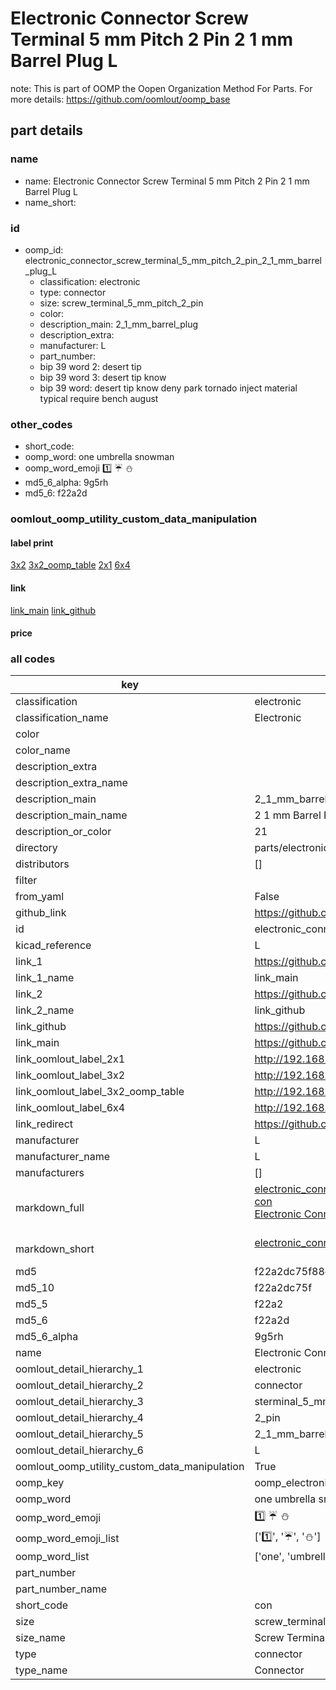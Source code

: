 # Electronic Connector Screw Terminal 5 mm Pitch 2 Pin 2 1 mm Barrel Plug L  

note: This is part of OOMP the Oopen Organization Method For Parts. For more details: https://github.com/oomlout/oomp_base

##  part details
  







### name
* name: Electronic Connector Screw Terminal 5 mm Pitch 2 Pin 2 1 mm Barrel Plug L
* name_short: 
### id
* oomp_id: electronic_connector_screw_terminal_5_mm_pitch_2_pin_2_1_mm_barrel_plug_L
  * classification: electronic
  * type: connector
  * size: screw_terminal_5_mm_pitch_2_pin
  * color: 
  * description_main: 2_1_mm_barrel_plug
  * description_extra: 
  * manufacturer: L
  * part_number: 
  * bip 39 word 2: desert tip
  * bip 39 word 3: desert tip know
  * bip 39 word: desert tip know deny park tornado inject material typical require bench august

### other_codes
* short_code: 
* oomp_word: one umbrella snowman
* oomp_word_emoji :one: :umbrella: :snowman:
* md5_6_alpha: 9g5rh
* md5_6: f22a2d






### oomlout_oomp_utility_custom_data_manipulation
#### label print
[3x2](http://192.168.1.245:1112/?label=oomp%209g5rh)
[3x2_oomp_table](http://192.168.1.108:1112/?label=oomp%209g5rh)
[2x1](http://192.168.1.242:1112/?label=oomp%209g5rh)
[6x4](http://192.168.1.55:1112/?label=oomp%209g5rh)    

#### link

[link_main](https://github.com/oomlout/oomlout_oomp_version_1_messy/tree/main/parts/electronic_connector_screw_terminal_5_mm_pitch_2_pin_2_1_mm_barrel_plug_L) [link_github](https://github.com/oomlout/oomlout_oomp_version_1_messy/tree/main/parts/electronic_connector_screw_terminal_5_mm_pitch_2_pin_2_1_mm_barrel_plug_L)                             

#### price







### all codes 
| key | value |  
| --- | --- |  
| classification | electronic |  
| classification_name | Electronic |  
| color |  |  
| color_name |  |  
| description_extra |  |  
| description_extra_name |  |  
| description_main | 2_1_mm_barrel_plug |  
| description_main_name | 2 1 mm Barrel Plug |  
| description_or_color | 21 |  
| directory | parts/electronic_connector_screw_terminal_5_mm_pitch_2_pin_2_1_mm_barrel_plug_L |  
| distributors | [] |  
| filter |  |  
| from_yaml | False |  
| github_link | https://github.com/oomlout/oomlout_oomp_part_src/tree/main/parts/electronic_connector_screw_terminal_5_mm_pitch_2_pin_2_1_mm_barrel_plug_L |  
| id | electronic_connector_screw_terminal_5_mm_pitch_2_pin_2_1_mm_barrel_plug_L |  
| kicad_reference | L |  
| link_1 | https://github.com/oomlout/oomlout_oomp_version_1_messy/tree/main/parts/electronic_connector_screw_terminal_5_mm_pitch_2_pin_2_1_mm_barrel_plug_L |  
| link_1_name | link_main |  
| link_2 | https://github.com/oomlout/oomlout_oomp_version_1_messy/tree/main/parts/electronic_connector_screw_terminal_5_mm_pitch_2_pin_2_1_mm_barrel_plug_L |  
| link_2_name | link_github |  
| link_github | https://github.com/oomlout/oomlout_oomp_version_1_messy/tree/main/parts/electronic_connector_screw_terminal_5_mm_pitch_2_pin_2_1_mm_barrel_plug_L |  
| link_main | https://github.com/oomlout/oomlout_oomp_version_1_messy/tree/main/parts/electronic_connector_screw_terminal_5_mm_pitch_2_pin_2_1_mm_barrel_plug_L |  
| link_oomlout_label_2x1 | http://192.168.1.242:1112/?label=oomp%209g5rh |  
| link_oomlout_label_3x2 | http://192.168.1.245:1112/?label=oomp%209g5rh |  
| link_oomlout_label_3x2_oomp_table | http://192.168.1.108:1112/?label=oomp%209g5rh |  
| link_oomlout_label_6x4 | http://192.168.1.55:1112/?label=oomp%209g5rh |  
| link_redirect | https://github.com/oomlout/oomlout_oomp_version_1_messy/tree/main/parts/electronic_connector_screw_terminal_5_mm_pitch_2_pin_2_1_mm_barrel_plug_L |  
| manufacturer | L |  
| manufacturer_name | L |  
| manufacturers | [] |  
| markdown_full | [electronic_connector_screw_terminal_5_mm_pitch_2_pin_2_1_mm_barrel_plug_L](none)<br>[con](none)<br>[Electronic Connector Screw Terminal 5 Mm Pitch 2 Pin 2 1 Mm Barrel Plug L](none)<br><br> |  
| markdown_short | [electronic_connector_screw_terminal_5_mm_pitch_2_pin_2_1_mm_barrel_plug_L](none)<br><br> |  
| md5 | f22a2dc75f88ee8395d023aaf7f8a1dd |  
| md5_10 | f22a2dc75f |  
| md5_5 | f22a2 |  
| md5_6 | f22a2d |  
| md5_6_alpha | 9g5rh |  
| name | Electronic Connector Screw Terminal 5 mm Pitch 2 Pin 2 1 mm Barrel Plug L |  
| oomlout_detail_hierarchy_1 | electronic |  
| oomlout_detail_hierarchy_2 | connector |  
| oomlout_detail_hierarchy_3 | sterminal_5_mm_pitch |  
| oomlout_detail_hierarchy_4 | 2_pin |  
| oomlout_detail_hierarchy_5 | 2_1_mm_barrel_plug |  
| oomlout_detail_hierarchy_6 | L |  
| oomlout_oomp_utility_custom_data_manipulation | True |  
| oomp_key | oomp_electronic_connector_screw_terminal_5_mm_pitch_2_pin_2_1_mm_barrel_plug_L |  
| oomp_word | one umbrella snowman |  
| oomp_word_emoji | :one: :umbrella: :snowman: |  
| oomp_word_emoji_list | [':one:', ':umbrella:', ':snowman:'] |  
| oomp_word_list | ['one', 'umbrella', 'snowman'] |  
| part_number |  |  
| part_number_name |  |  
| short_code | con |  
| size | screw_terminal_5_mm_pitch_2_pin |  
| size_name | Screw Terminal 5 mm Pitch 2 Pin |  
| type | connector |  
| type_name | Connector |  

